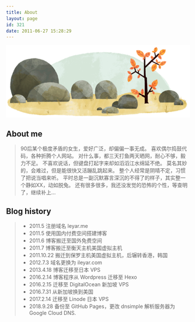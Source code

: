 ```yaml
---
title: About
layout: page
id: 321
date: 2011-06-27 15:28:29
---
```

![](/images/first-day-of-fall-2016.gif)
## About me
> 90后某个极度矛盾的女生，爱好广泛，却偏偏一事无成。
> 喜欢偶尔捣鼓代码，各种折腾个人网站。
> 对什么事，都三天打鱼两天晒网，耐心不够，毅力不足。
> 不喜欢说话，但键盘打起字来却如滔滔江水绵延不绝。
> 莫名其妙的，会难过，但是能很快又活蹦乱跳起来。
> 整个人经常是阴晴不定，习惯了把说当唱来听。
> 平时总是一副沉默寡言深沉的不得了的样子，其实整一个静如XX，动如脱兔。
> 还有很多很多，我还没发觉的恐怖的个性，等查明了，继续补上... 

## Blog history
> + 2011.5 注册域名 leyar.me
> + 2011.5 使用国内付费空间搭建博客
> + 2011.6 博客搬迁至国外免费空间
> + 2011.7 博客搬迁至衡天主机美国虚拟主机
> + 2011.10.22 搬迁到保罗主机美国虚拟主机，后辗转香港，韩国
> + 2012.7.3 域名更换为 ileyar.com
> + 2013.4.18 博客迁移至日本 VPS
> + 2016.2.14 博客程序从 Wordpress 迁移至 Hexo
> + 2016.2.15 迁移至 DigitalOcean 新加坡 VPS
> + 2016.7.31 从新加坡换到美国
> + 2017.2.14 迁移至 Linode 日本 VPS
> + 2018.9.28 备份至 GitHub Pages，更改 dnsimple 解析服务器为 Google Cloud DNS. 
